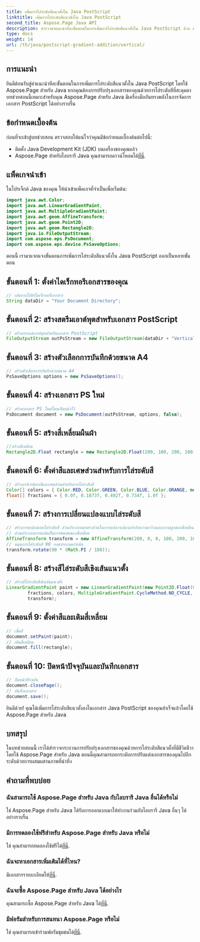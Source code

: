 ```yaml
---
title: เพิ่มการไล่ระดับสีแนวตั้งใน Java PostScript
linktitle: เพิ่มการไล่ระดับสีแนวตั้งใน Java PostScript
second_title: Aspose.Page Java API
description: สำรวจคำแนะนำทีละขั้นตอนในการเพิ่มการไล่ระดับสีแนวตั้งใน Java PostScript ด้วย Aspose.Page สำหรับ Java ปรับปรุงเอกสารของคุณอย่างง่ายดายด้วยภาพที่มีชีวิตชีวา
type: docs
weight: 14
url: /th/java/postscript-gradient-addition/vertical/
---
```

## การแนะนำ
ยินดีต้อนรับสู่คำแนะนำทีละขั้นตอนในการเพิ่มการไล่ระดับสีแนวตั้งใน Java PostScript โดยใช้ Aspose.Page สำหรับ Java หากคุณต้องการปรับปรุงเอกสารของคุณด้วยการไล่ระดับสีที่สะดุดตา บทช่วยสอนนี้เหมาะสำหรับคุณ Aspose.Page สำหรับ Java มีเครื่องมืออันทรงพลังในการจัดการเอกสาร PostScript ได้อย่างราบรื่น
## ข้อกำหนดเบื้องต้น
ก่อนที่จะเข้าสู่บทช่วยสอน ตรวจสอบให้แน่ใจว่าคุณมีข้อกำหนดเบื้องต้นต่อไปนี้:
- ติดตั้ง Java Development Kit (JDK) บนเครื่องของคุณแล้ว
-  Aspose.Page สำหรับไลบรารี Java คุณสามารถดาวน์โหลดได้[ที่นี่](https://releases.aspose.com/page/java/).
## แพ็คเกจนำเข้า
ในโปรเจ็กต์ Java ของคุณ ให้นำเข้าแพ็คเกจที่จำเป็นเพื่อเริ่มต้น:
```java
import java.awt.Color;
import java.awt.LinearGradientPaint;
import java.awt.MultipleGradientPaint;
import java.awt.geom.AffineTransform;
import java.awt.geom.Point2D;
import java.awt.geom.Rectangle2D;
import java.io.FileOutputStream;
import com.aspose.eps.PsDocument;
import com.aspose.eps.device.PsSaveOptions;
```
ตอนนี้ เรามาแจกแจงขั้นตอนการเพิ่มการไล่ระดับสีแนวตั้งใน Java PostScript ออกเป็นหลายขั้นตอน
## ขั้นตอนที่ 1: ตั้งค่าไดเร็กทอรีเอกสารของคุณ
```java
// เส้นทางไปยังไดเร็กทอรีเอกสาร
String dataDir = "Your Document Directory";
```
## ขั้นตอนที่ 2: สร้างสตรีมเอาต์พุตสำหรับเอกสาร PostScript
```java
// สร้างกระแสเอาท์พุทสำหรับเอกสาร PostScript
FileOutputStream outPsStream = new FileOutputStream(dataDir + "VerticalGradient_outPS.ps");
```
## ขั้นตอนที่ 3: สร้างตัวเลือกการบันทึกด้วยขนาด A4
```java
// สร้างตัวเลือกการบันทึกด้วยขนาด A4
PsSaveOptions options = new PsSaveOptions();
```
## ขั้นตอนที่ 4: สร้างเอกสาร PS ใหม่
```java
// สร้างเอกสาร PS ใหม่โดยเปิดหน้าไว้
PsDocument document = new PsDocument(outPsStream, options, false);
```
## ขั้นตอนที่ 5: สร้างสี่เหลี่ยมผืนผ้า
```java
//สร้างสี่เหลี่ยม
Rectangle2D.Float rectangle = new Rectangle2D.Float(200, 100, 200, 100);
```
## ขั้นตอนที่ 6: ตั้งค่าสีและเศษส่วนสำหรับการไล่ระดับสี
```java
// สร้างอาร์เรย์ของสีและเศษส่วนสำหรับการไล่ระดับสี
Color[] colors = { Color.RED, Color.GREEN, Color.BLUE, Color.ORANGE, new Color(85, 107, 47) };
float[] fractions = { 0.0f, 0.1873f, 0.492f, 0.734f, 1.0f };
```
## ขั้นตอนที่ 7: สร้างการเปลี่ยนแปลงแบบไล่ระดับสี
```java
// สร้างการแปลงแบบไล่ระดับสี ส่วนประกอบมาตราส่วนในการแปลงจะต้องเท่ากับความกว้างและความสูงของสี่เหลี่ยมผืนผ้า
// ส่วนประกอบการแปลเป็นการชดเชยของสี่เหลี่ยม
AffineTransform transform = new AffineTransform(200, 0, 0, 100, 200, 100);
// หมุนการไล่ระดับสี 90 องศารอบจุดกำเนิด
transform.rotate(90 * (Math.PI / 180));
```
## ขั้นตอนที่ 8: สร้างสีไล่ระดับสีเชิงเส้นแนวตั้ง
```java
// สร้างสีไล่ระดับสีเชิงเส้นแนวตั้ง
LinearGradientPaint paint = new LinearGradientPaint(new Point2D.Float(0, 0), new Point2D.Float(200, 100),
        fractions, colors, MultipleGradientPaint.CycleMethod.NO_CYCLE, MultipleGradientPaint.ColorSpaceType.SRGB,
        transform);
```
## ขั้นตอนที่ 9: ตั้งค่าสีและเติมสี่เหลี่ยม
```java
// เซ็ตสี
document.setPaint(paint);
// เติมสี่เหลี่ยม
document.fill(rectangle);
```
## ขั้นตอนที่ 10: ปิดหน้าปัจจุบันและบันทึกเอกสาร
```java
// ปิดหน้าปัจจุบัน
document.closePage();
// บันทึกเอกสาร
document.save();
```
ยินดีด้วย! คุณได้เพิ่มการไล่ระดับสีแนวตั้งลงในเอกสาร Java PostScript ของคุณสำเร็จแล้วโดยใช้ Aspose.Page สำหรับ Java
## บทสรุป
ในบทช่วยสอนนี้ เราได้สำรวจกระบวนการปรับปรุงเอกสารของคุณด้วยการไล่ระดับสีแนวตั้งที่มีชีวิตชีวาโดยใช้ Aspose.Page สำหรับ Java ตอนนี้คุณสามารถยกระดับการปรับแต่งเอกสารของคุณไปอีกระดับด้วยการผสมผสานภาพที่น่าทึ่ง
## คำถามที่พบบ่อย
### ฉันสามารถใช้ Aspose.Page สำหรับ Java กับไลบรารี Java อื่นได้หรือไม่
ใช่ Aspose.Page สำหรับ Java ได้รับการออกแบบมาให้ทำงานร่วมกับไลบรารี Java อื่นๆ ได้อย่างราบรื่น
### มีการทดลองใช้ฟรีสำหรับ Aspose.Page สำหรับ Java หรือไม่
 ใช่ คุณสามารถทดลองใช้ฟรีได้[ที่นี่](https://releases.aspose.com/).
### ฉันจะหาเอกสารเพิ่มเติมได้ที่ไหน?
 มีเอกสารรายละเอียดให้[ที่นี่](https://reference.aspose.com/page/java/).
### ฉันจะซื้อ Aspose.Page สำหรับ Java ได้อย่างไร
 คุณสามารถซื้อ Aspose.Page สำหรับ Java ได้[ที่นี่](https://purchase.aspose.com/buy).
### มีฟอรัมสำหรับการสนทนา Aspose.Page หรือไม่
 ใช่ คุณสามารถเข้าร่วมฟอรัมชุมชนได้[ที่นี่](https://forum.aspose.com/c/page/39).